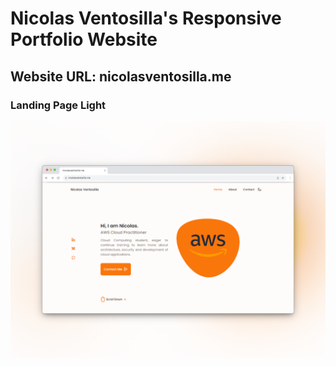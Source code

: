 # Nicolas Ventosilla's Responsive Portfolio Website
## Website URL: nicolasventosilla.me

### Landing Page Light

![preview img](./assets/img/landing.png)
